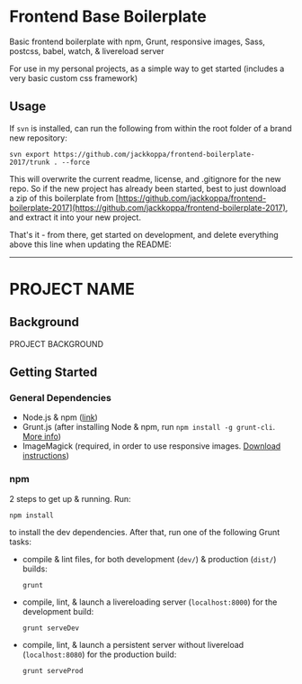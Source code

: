 # Frontend Base Boilerplate
Basic frontend boilerplate with npm, Grunt, responsive images, Sass, postcss, babel, watch, &amp; livereload server

For use in my personal projects, as a simple way to get started (includes a very basic custom css framework) 

## Usage
If `svn` is installed, can run the following from within the root folder of a brand new repository:

```shell
svn export https://github.com/jackkoppa/frontend-boilerplate-2017/trunk . --force
```

This will overwrite the current readme, license, and .gitignore for the new repo. So if the new project has already been started, best to just download a zip of this boilerplate from [https://github.com/jackkoppa/frontend-boilerplate-2017](https://github.com/jackkoppa/frontend-boilerplate-2017), and extract it into your new project.

That's it - from there, get started on development, and delete everything above this line when updating the README:

___

# PROJECT NAME
## Background
PROJECT BACKGROUND

## Getting Started
### General Dependencies
* Node.js & npm ([link](https://nodejs.org/en/download/))
* Grunt.js (after installing Node & npm, run `npm install -g grunt-cli`. [More info](https://gruntjs.com/getting-started))
* ImageMagick (required, in order to use responsive images. [Download instructions](https://www.imagemagick.org/script/download.php))

### npm
2 steps to get up & running. Run:

```shell
npm install
```

to install the dev dependencies. After that, run one of the following Grunt tasks:

* compile & lint files, for both development (`dev/`) & production (`dist/`) builds:
    ```shell
    grunt
    ```


* compile, lint, & launch a livereloading server (`localhost:8000`) for the development build:
    ```shell
    grunt serveDev
    ```


* compile, lint, & launch a persistent server without livereload (`localhost:8080`) for the production build:
    ```shell
    grunt serveProd
    ```
